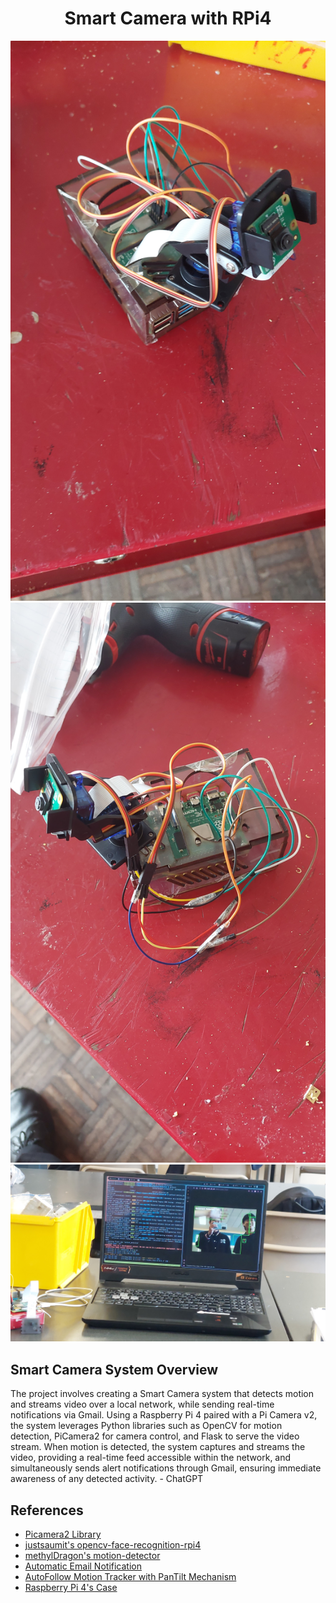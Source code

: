 <h1 style="text-align: center;">Smart Camera with RPi4</h1>

<img src="Assets/image1.jpg" alt="Image 1">
<img src="Assets/image2.jpg" alt="Image 2">
<img src="Assets/image3.jpg" alt="Image 3">

<h2>Smart Camera System Overview</h2>
<p>
  The project involves creating a Smart Camera system that detects motion and streams video over a local network, while sending real-time notifications via Gmail. Using a Raspberry Pi 4 paired with a Pi Camera v2, the system leverages Python libraries such as OpenCV for motion detection, PiCamera2 for camera control, and Flask to serve the video stream. When motion is detected, the system captures and streams the video, providing a real-time feed accessible within the network, and simultaneously sends alert notifications through Gmail, ensuring immediate awareness of any detected activity. - ChatGPT
</p>

<h2>References</h2>
<ul>
  <li><a href="https://github.com/raspberrypi/picamera2">Picamera2 Library</a></li>
  <li><a href="https://github.com/justsaumit/opencv-face-recognition-rpi4">justsaumit's opencv-face-recognition-rpi4</a></li>
  <li><a href="https://github.com/methylDragon/opencv-motion-detector/">methylDragon's motion-detector</a></li>
  <li><a href="https://medium.com/@bergamasco.florian/yolo-raspberry-pi-how-to-create-a-smart-camera-3f7783420751"> Automatic Email Notification</a></li>
  <li><a href="https://www.youtube.com/watch?v=T_892SKVNf4">AutoFollow Motion Tracker with PanTilt Mechanism</a></li>
  <li><a href="https://www.the-diy-life.com/how-to-design-a-pi-case-for-laser-cutting-in-depth-tutorial/">Raspberry Pi 4's Case</a></li>
</ul>
